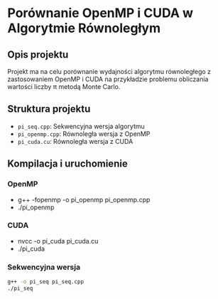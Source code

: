 # Porównanie OpenMP i CUDA w Algorytmie Równoległym

## Opis projektu
Projekt ma na celu porównanie wydajności algorytmu równoległego z zastosowaniem OpenMP i CUDA na przykładzie problemu obliczania wartości liczby π metodą Monte Carlo. 

## Struktura projektu
- `pi_seq.cpp`: Sekwencyjna wersja algorytmu
- `pi_openmp.cpp`: Równoległa wersja z OpenMP
- `pi_cuda.cu`: Równoległa wersja z CUDA

## Kompilacja i uruchomienie

### OpenMP
- g++ -fopenmp -o pi_openmp pi_openmp.cpp
- ./pi_openmp

### CUDA

- nvcc -o pi_cuda pi_cuda.cu
- ./pi_cuda

### Sekwencyjna wersja
```sh
g++ -o pi_seq pi_seq.cpp
./pi_seq
